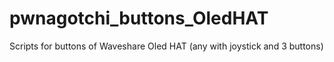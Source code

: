 # pwnagotchi_buttons_OledHAT
Scripts for buttons of Waveshare Oled HAT (any with joystick and 3 buttons)
